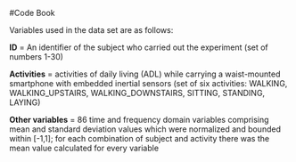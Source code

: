 
#Code Book

Variables used in the data set are as follows:

**ID** = An identifier of the subject who carried out the experiment (set of numbers 1-30)

**Activities** = activities of daily living (ADL) while carrying a waist-mounted smartphone with embedded inertial sensors
(set of six activities: WALKING, WALKING_UPSTAIRS, WALKING_DOWNSTAIRS, SITTING, STANDING, LAYING)

**Other variables** = 86 time and frequency domain variables comprising mean and standard deviation values 
which were normalized and bounded within [-1,1]; for each combination 
of subject and activity there was the mean value calculated for every variable
